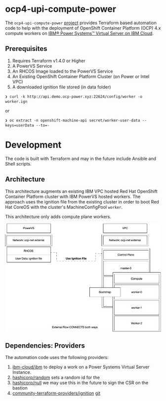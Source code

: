 # ocp4-upi-compute-power

The `ocp4-upi-compute-power` [project](https://github.com/prb112/ocp4-upi-compute-power) provides Terraform based automation code to help with the deployment of OpenShift Container Platform (OCP) 4.x compute workers on [IBM® Power Systems™ Virtual Server on IBM Cloud](https://www.ibm.com/cloud/power-virtual-server).

## Prerequisites

1. Requires Terraform v1.4.0 or Higher
2. A PowerVS Service
3. An RHCOS Image loaded to the PowerVS Service
4. An Existing OpenShift Container Platform Cluster (on Power or Intel VPC)
5. A downloaded ignition file stored (in data folder)

```
❯ curl -k http://api.demo.ocp-power.xyz:22624/config/worker -o worker.ign
```

or

```
❯ oc extract -n openshift-machine-api secret/worker-user-data --keys=userData --to=-
```

# Development 
The code is built with Terraform and may in the future include Ansible and Shell scripts.

## Architecture

This architecture augments an existing IBM VPC hosted Red Hat OpenShift Container Platform cluster with IBM PowerVS hosted workers. The approach uses the ignition file from the existing cluster in order to boot Red Hat CoreOS with the cluster's MachineConfigPool `worker`.

This architecture only adds compute plane workers.

![arch](./docs/img/arch.png)

## Dependencies: Providers

The automation code uses the following providers:

1. [ibm-cloud/ibm](https://registry.terraform.io/providers/IBM-Cloud/ibm/latest/docs) to deploy a work on a Power Systems Virtual Server Instance.
2. [hashicorp/random](https://registry.terraform.io/providers/hashicorp/random/latest/docs) sets a random id for the 
3. [hashicorp/null](https://registry.terraform.io/providers/hashicorp/null/latest/docs) we may use this in the future to sign the CSR on the bastion
4. [community-terraform-providers/ignition](https://registry.terraform.io/providers/community-terraform-providers/ignition/latest/docs) [git](https://github.com/community-terraform-providers/terraform-provider-ignition)



